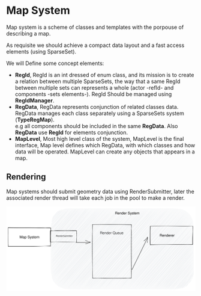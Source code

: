 # Map System

Map system is a scheme of classes and templates with the porpouse of describing a map.

As requisite we should achieve a compact data layout and a fast access elements (using SparseSet).

We will Define some concept elements:

* **RegId**, RegId is an int dressed of enum class, and its mission is to create a relation between multiple SparseSets, the way that a same RegId between multiple sets can represents a whole (actor -refId- and components -sets elements-). RegId Should be managed using **RegIdManager**.
* **RegData**, RegData represents conjunction of related classes data. RegData manages each class separately using a SparseSets system (**TypeRegMap**). \
  e.g all components should be included in the same **RegData**. Also **RegData** use **RegId** for elements conjunction.
* **MapLevel**, Most high level class of the system, MapLevel is the final interface, Map level defines which RegData, with which classes and how data will be operated. MapLevel can create any objects that appears in a map.

## Rendering

Map systems should submit geometry data using RenderSubmitter, later the associated render thread will take each job in the pool to make a render.

<img src="../.gitbook/assets/file.drawing (2).svg" alt="" class="gitbook-drawing">
